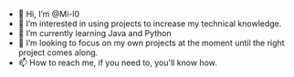 - 👋 Hi, I’m @Mi-l0
- 👀 I’m interested in using projects to increase my technical knowledge.
- 🌱 I’m currently learning Java and Python
- 💞️ I’m looking to focus on my own projects at the moment until the right project comes along.
- 📫 How to reach me, if you need to, you'll know how.

<!---
Mi-l0/Mi-l0 is a ✨ special ✨ repository because its `README.md` (this file) appears on your GitHub profile.
You can click the Preview link to take a look at your changes.
--->

